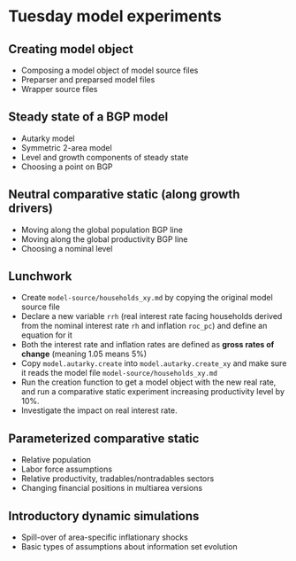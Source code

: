 # Tuesday model experiments

## Creating model object
* Composing a model object of model source files
* Preparser and preparsed model files
* Wrapper source files

## Steady state of a BGP model
* Autarky model
* Symmetric 2-area model
* Level and growth components of steady state
* Choosing a point on BGP

## Neutral comparative static (along growth drivers)
* Moving along the global population BGP line
* Moving along the global productivity BGP line
* Choosing a nominal level
## Lunchwork
* Create `model-source/households_xy.md` by copying the original model source file
* Declare a new variable `rrh` (real interest rate facing households derived from the nominal interest rate `rh` and inflation `roc_pc`) and define an equation for it
* Both the interest rate and inflation rates are defined as **gross rates of change** (meaning 1.05 means 5%)
* Copy `model.autarky.create` into `model.autarky.create_xy` and make sure it reads the model file `model-source/households_xy.md`
* Run the creation function to get a model object with the new real rate, and run a comparative static experiment increasing productivity level by 10%.
* Investigate the impact on real interest rate.
## Parameterized comparative static
* Relative population
* Labor force assumptions
* Relative productivity, tradables/nontradables sectors
* Changing financial positions in multiarea versions

## Introductory dynamic simulations
* Spill-over of area-specific inflationary shocks
* Basic types of assumptions about information set evolution